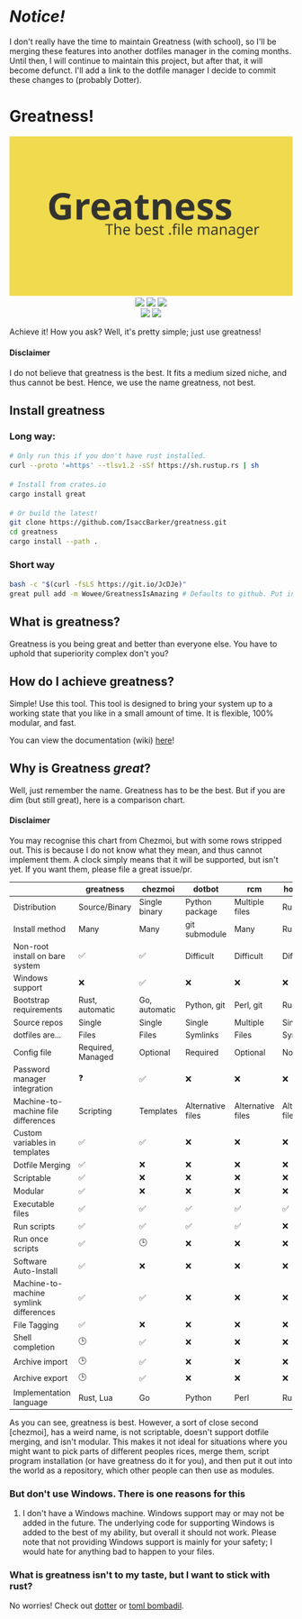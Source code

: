 # *Notice!*
I don't really have the time to maintain Greatness (with school), so I'll be merging these features into another dotfiles manager in the coming months. Until then, I will continue to maintain this project, but after that, it will become defunct. I'll add a link to the dotfile manager I decide to commit these changes to (probably Dotter).

# Greatness!
<p align="center">
  <a href="github.com/IsaccBarker/Greatness" target="blank"><img src="assets/greatness.png" alt="Greatness Logo" /></a>
  <img src="https://forthebadge.com/images/badges/powered-by-electricity.svg">
  <img src="https://forthebadge.com/images/badges/uses-git.svg">
  <img src="https://forthebadge.com/images/badges/does-not-contain-msg.svg">
  <br>
  <img src="https://img.shields.io/badge/PRs-welcome-brightgreen.svg?style=flat-square">
  <img src="https://img.shields.io/github/last-commit/IsaccBarker/Greatness?style=flat-square">
</p>
Achieve it! How you ask? Well, it's pretty simple; just use greatness!

#### Disclaimer
I do not believe that greatness is the best. It fits a medium sized niche, and thus cannot be best. Hence, we use the name greatness, not best.

## Install greatness
### Long way:
```bash
# Only run this if you don't have rust installed.
curl --proto '=https' --tlsv1.2 -sSf https://sh.rustup.rs | sh

# Install from crates.io
cargo install great

# Or build the latest!
git clone https://github.com/IsaccBarker/greatness.git
cd greatness
cargo install --path .
```
### Short way
```bash
bash -c "$(curl -fsLS https://git.io/JcDJe)"
great pull add -m Wowee/GreatnessIsAmazing # Defaults to github. Put in a full URL if you don't use GitHub!
```

## What is greatness?
Greatness is you being great and better than everyone else. You have to uphold that superiority complex don't you?

## How do I achieve greatness?
Simple! Use this tool. This tool is designed to bring your system up to a working state that you like in a small amount of time. It is flexible, 100% modular, and fast.

You can view the documentation (wiki) [here](https://github.com/IsaccBarker/Greatness/wiki/)!

## Why is Greatness *great*?
Well, just remember the name. Greatness has to be the best. But if you are dim (but still great), here is a comparison chart.
#### Disclaimer
You may recognise this chart from Chezmoi, but with some rows stripped out. This is because I do not know what they mean, and thus cannot implement them. A clock simply means that it will be supported, but isn't yet. If you want them, please file a great issue/pr.

|                                        | greatness         | chezmoi       | dotbot            | rcm               | homesick          | yadm          | bare git   |
| -------------------------------------- | ----------------- | ------------- | ----------------- | ----------------- | ----------------- | ------------- | ---------- |
| Distribution                           | Source/Binary     | Single binary | Python package    | Multiple files    | Ruby gem          | Single script | n/a        |
| Install method                         | Many              | Many          | git submodule     | Many              | Ruby gem          | Many          | Manual     |
| Non-root install on bare system        | ✅                | ✅            | Difficult         | Difficult         | Difficult         | ✅            | ✅         |
| Windows support                        | ❌                | ✅            | ❌                | ❌                | ❌                | ✅            | ✅         |
| Bootstrap requirements                 | Rust, automatic   | Go, automatic | Python, git       | Perl, git         | Ruby, git         | git           | git        |
| Source repos                           | Single            | Single        | Single            | Multiple          | Single            | Single        | Single     |
| dotfiles are...                        | Files             | Files         | Symlinks          | Files             | Symlinks          | Files         | Files      |
| Config file                            | Required, Managed | Optional      | Required          | Optional          | None              | Optional      | Optional   |
| Password manager integration           | ❓                | ✅            | ❌                | ❌                | ❌                | ❌            | ❌         |
| Machine-to-machine file differences    | Scripting         | Templates     | Alternative files | Alternative files | Alternative files | Alternative files, templates | Manual |
| Custom variables in templates          | ✅                | ✅            | ❌                | ❌                | ❌                | ❌            | ❌         |
| Dotfile Merging                        | ✅                | ❌            | ❌                | ❌                | ❌                | ❌            | ❌         |
| Scriptable                             | ✅                | ❌            | ❌                | ❌                | ❌                | ❌            | ❌         |
| Modular                                | ✅                | ❌            | ❌                | ❌                | ❌                | ❌            | ❌         |
| Executable files                       | ✅                | ✅            | ✅                | ✅                | ✅                | ✅            | ✅         |
| Run scripts                            | ✅                | ✅            | ✅                | ✅                | ❌                | ✅            | ❌         |
| Run once scripts                       | ✅                | 🕒            | ❌                | ❌                | ❌                | ✅            | ❌         |
| Software Auto-Install                  | ✅                | ❌            | ❌                | ❌                | ❌                | ❌            | ❌         |
| Machine-to-machine symlink differences | ✅                | ✅            | ❌                | ❌                | ❌                | ✅            | ❌         |
| File Tagging                           | ✅                | ❌            | ❌                | ❌                | ❌                | ❌            | ❌         |
| Shell completion                       | 🕒                | ✅            | ❌                | ❌                | ❌                | ✅            | ✅         |
| Archive import                         | 🕒                | ✅            | ❌                | ❌                | ❌                | ❌            | ❌         |
| Archive export                         | 🕒                | ✅            | ❌                | ❌                | ❌                | ❌            | ✅         |
| Implementation language                | Rust, Lua         | Go            | Python            | Perl              | Ruby              | Bash          | C          |

As you can see, greatness is best. However, a sort of close second [chezmoi], has a weird name, is not scriptable, doesn't support dotfile merging, and isn't modular. This makes it not ideal for situations where you might want to pick parts of different peoples rices, merge them, script program installation (or have greatness do it for you), and then put it out into the world as a repository, which other people can then use as modules.

### But don't use Windows. There is one reasons for this
1. I don't have a Windows machine.
Windows support may or may not be added in the future. The underlying code for supporting Windows is added to the best of my ability, but overall it should not work. Please note that not providing Windows support is mainly for your safety; I would hate for anything bad to happen to your files.

### What is greatness isn't to my taste, but I want to stick with rust?
No worries! Check out [dotter](https://github.com/SuperCuber/dotter) or [toml bombadil](https://github.com/oknozor/toml-bombadil).
